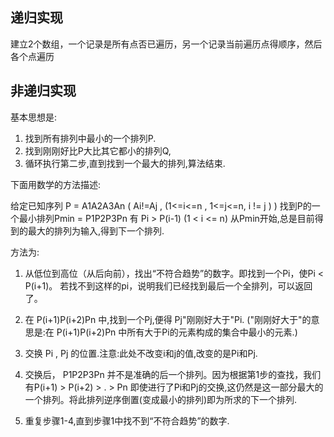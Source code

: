 递归实现
---

  建立2个数组，一个记录是所有点否已遍历，另一个记录当前遍历点得顺序，然后各个点遍历


非递归实现
---

基本思想是:

   1. 找到所有排列中最小的一个排列P.
   2. 找到刚刚好比P大比其它都小的排列Q,
   3. 循环执行第二步,直到找到一个最大的排列,算法结束.    
    
下面用数学的方法描述:

  给定已知序列 P =  A1A2A3An ( Ai!=Aj , (1<=i<=n  , 1<=j<=n, i != j  ) )
  找到P的一个最小排列Pmin = P1P2P3Pn  有  Pi > P(i-1) (1 < i <= n)
  从Pmin开始,总是目前得到的最大的排列为输入,得到下一个排列.

方法为:

  1. 从低位到高位（从后向前），找出“不符合趋势”的数字。即找到一个Pi，使Pi < P(i+1)。
  	若找不到这样的pi，说明我们已经找到最后一个全排列，可以返回了。
  
  2. 在 P(i+1)P(i+2)Pn 中,找到一个Pj,便得 Pj"刚刚好大于"Pi.
  ("刚刚好大于"的意思是:在 P(i+1)P(i+2)Pn 中所有大于Pi的元素构成的集合中最小的元素.)
  
  3. 交换 Pi , Pj 的位置.注意:此处不改变i和j的值,改变的是Pi和Pj.

  4. 交换后， P1P2P3Pn  并不是准确的后一个排列。因为根据第1步的查找，我们有P(i+1) > P(i+2) > . > Pn
  即使进行了Pi和Pj的交换,这仍然是这一部分最大的一个排列。将此排列逆序倒置(变成最小的排列)即为所求的下一个排列.
  
  5. 重复步骤1-4,直到步骤1中找不到“不符合趋势”的数字.